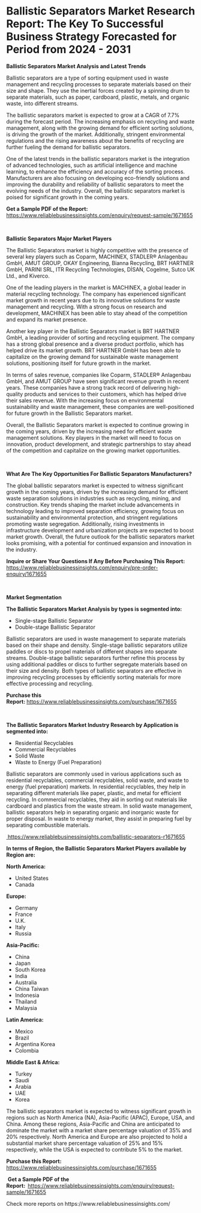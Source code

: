 <p><h1>Ballistic Separators Market Research Report: The Key To Successful Business Strategy Forecasted for Period from 2024 - 2031</h1></p><p><strong>Ballistic Separators Market Analysis and Latest Trends</strong></p>
<p><p>Ballistic separators are a type of sorting equipment used in waste management and recycling processes to separate materials based on their size and shape. They use the inertial forces created by a spinning drum to separate materials, such as paper, cardboard, plastic, metals, and organic waste, into different streams.</p><p>The ballistic separators market is expected to grow at a CAGR of 7.7% during the forecast period. The increasing emphasis on recycling and waste management, along with the growing demand for efficient sorting solutions, is driving the growth of the market. Additionally, stringent environmental regulations and the rising awareness about the benefits of recycling are further fueling the demand for ballistic separators.</p><p>One of the latest trends in the ballistic separators market is the integration of advanced technologies, such as artificial intelligence and machine learning, to enhance the efficiency and accuracy of the sorting process. Manufacturers are also focusing on developing eco-friendly solutions and improving the durability and reliability of ballistic separators to meet the evolving needs of the industry. Overall, the ballistic separators market is poised for significant growth in the coming years.</p></p>
<p><strong>Get a Sample PDF of the Report:&nbsp;</strong> <a href="https://www.reliablebusinessinsights.com/enquiry/request-sample/1671655">https://www.reliablebusinessinsights.com/enquiry/request-sample/1671655</a></p>
<p>&nbsp;</p>
<p><strong>Ballistic Separators Major Market Players</strong></p>
<p><p>The Ballistic Separators market is highly competitive with the presence of several key players such as Coparm, MACHINEX, STADLER® Anlagenbau GmbH, AMUT GROUP, OKAY Engineering, Bianna Recycling, BRT HARTNER GmbH, PARINI SRL, ITR Recycling Technologies, DİSAN, Cogelme, Sutco UK Ltd., and Kiverco.</p><p>One of the leading players in the market is MACHINEX, a global leader in material recycling technology. The company has experienced significant market growth in recent years due to its innovative solutions for waste management and recycling. With a strong focus on research and development, MACHINEX has been able to stay ahead of the competition and expand its market presence.</p><p>Another key player in the Ballistic Separators market is BRT HARTNER GmbH, a leading provider of sorting and recycling equipment. The company has a strong global presence and a diverse product portfolio, which has helped drive its market growth. BRT HARTNER GmbH has been able to capitalize on the growing demand for sustainable waste management solutions, positioning itself for future growth in the market.</p><p>In terms of sales revenue, companies like Coparm, STADLER® Anlagenbau GmbH, and AMUT GROUP have seen significant revenue growth in recent years. These companies have a strong track record of delivering high-quality products and services to their customers, which has helped drive their sales revenue. With the increasing focus on environmental sustainability and waste management, these companies are well-positioned for future growth in the Ballistic Separators market.</p><p>Overall, the Ballistic Separators market is expected to continue growing in the coming years, driven by the increasing need for efficient waste management solutions. Key players in the market will need to focus on innovation, product development, and strategic partnerships to stay ahead of the competition and capitalize on the growing market opportunities.</p></p>
<p>&nbsp;</p>
<p><strong>What Are The Key Opportunities For Ballistic Separators Manufacturers?</strong></p>
<p><p>The global ballistic separators market is expected to witness significant growth in the coming years, driven by the increasing demand for efficient waste separation solutions in industries such as recycling, mining, and construction. Key trends shaping the market include advancements in technology leading to improved separation efficiency, growing focus on sustainability and environmental protection, and stringent regulations promoting waste segregation. Additionally, rising investments in infrastructure development and urbanization projects are expected to boost market growth. Overall, the future outlook for the ballistic separators market looks promising, with a potential for continued expansion and innovation in the industry.</p></p>
<p><strong>Inquire or Share Your Questions If Any Before Purchasing This Report:</strong> <a href="https://www.reliablebusinessinsights.com/enquiry/pre-order-enquiry/1671655">https://www.reliablebusinessinsights.com/enquiry/pre-order-enquiry/1671655</a></p>
<p>&nbsp;</p>
<p><strong>Market Segmentation</strong></p>
<p><strong>The Ballistic Separators Market Analysis by types is segmented into:</strong></p>
<p><ul><li>Single-stage Ballistic Separator</li><li>Double-stage Ballistic Separator</li></ul></p>
<p><p>Ballistic separators are used in waste management to separate materials based on their shape and density. Single-stage ballistic separators utilize paddles or discs to propel materials of different shapes into separate streams. Double-stage ballistic separators further refine this process by using additional paddles or discs to further segregate materials based on their size and density. Both types of ballistic separators are effective in improving recycling processes by efficiently sorting materials for more effective processing and recycling.</p></p>
<p><strong>Purchase this Report:&nbsp;</strong><a href="https://www.reliablebusinessinsights.com/purchase/1671655">https://www.reliablebusinessinsights.com/purchase/1671655</a></p>
<p>&nbsp;</p>
<p><strong>The Ballistic Separators Market Industry Research by Application is segmented into:</strong></p>
<p><ul><li>Residential Recyclables</li><li>Commercial Recyclables</li><li>Solid Waste</li><li>Waste to Energy (Fuel Preparation)</li></ul></p>
<p><p>Ballistic separators are commonly used in various applications such as residential recyclables, commercial recyclables, solid waste, and waste to energy (fuel preparation) markets. In residential recyclables, they help in separating different materials like paper, plastic, and metal for efficient recycling. In commercial recyclables, they aid in sorting out materials like cardboard and plastics from the waste stream. In solid waste management, ballistic separators help in separating organic and inorganic waste for proper disposal. In waste to energy market, they assist in preparing fuel by separating combustible materials.</p></p>
<p><a href="https://www.reliablebusinessinsights.com/ballistic-separators-r1671655">&nbsp;https://www.reliablebusinessinsights.com/ballistic-separators-r1671655</a></p>
<p><strong>In terms of Region, the Ballistic Separators Market Players available by Region are:</strong></p>
<p>
    <p> <strong> North America: </strong>
        <ul>
            <li>United States</li>
            <li>Canada</li>
        </ul>
        </p> 
    <p> <strong> Europe: </strong>
        <ul>
            <li>Germany</li>
            <li>France</li>
            <li>U.K.</li>
            <li>Italy</li>
            <li>Russia</li>
        </ul>
        </p> 
    <p> <strong> Asia-Pacific: </strong>
        <ul>
            <li>China</li>
            <li>Japan</li>
            <li>South Korea</li>
            <li>India</li>
            <li>Australia</li>
            <li>China Taiwan</li>
            <li>Indonesia</li>
            <li>Thailand</li>
            <li>Malaysia</li>
        </ul>
        </p> 
    <p> <strong> Latin America: </strong>
        <ul>
            <li>Mexico</li>
            <li>Brazil</li>
            <li>Argentina Korea</li>
            <li>Colombia</li>
        </ul>
        </p> 
    <p> <strong> Middle East & Africa: </strong>
        <ul>
            <li>Turkey</li>
            <li>Saudi</li>
            <li>Arabia</li>
            <li>UAE</li>
            <li>Korea</li>
        </ul>
    </p>
    </p>
<p><p>The ballistic separators market is expected to witness significant growth in regions such as North America (NA), Asia-Pacific (APAC), Europe, USA, and China. Among these regions, Asia-Pacific and China are anticipated to dominate the market with a market share percentage valuation of 35% and 20% respectively. North America and Europe are also projected to hold a substantial market share percentage valuation of 25% and 15% respectively, while the USA is expected to contribute 5% to the market.</p></p>
<p><strong>Purchase this Report: </strong><a href="https://www.reliablebusinessinsights.com/purchase/1671655">https://www.reliablebusinessinsights.com/purchase/1671655</a></p>
<p>&nbsp;<strong>Get a Sample PDF of the Report:&nbsp;&nbsp;</strong><a href="https://www.reliablebusinessinsights.com/enquiry/request-sample/1671655">https://www.reliablebusinessinsights.com/enquiry/request-sample/1671655</a></p>
<p><strong></strong></p>
<p>Check more reports on https://www.reliablebusinessinsights.com/</p>